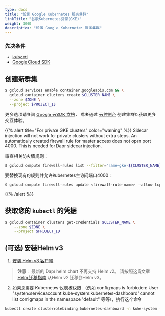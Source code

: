 ```yaml
---
type: docs
title: "设置 Google Kubernetes 服务集群"
linkTitle: "谷歌Kubernetes引擎(GKE)"
weight: 3000
description: "设置 Google Kubernetes 服务集群"
---
```


### 先决条件

- [kubectl](https://kubernetes.io/docs/tasks/tools/)
- [Google Cloud SDK](https://cloud.google.com/sdk)

## 创建新群集
```bash
$ gcloud services enable container.googleapis.com && \
  gcloud container clusters create $CLUSTER_NAME \
  --zone $ZONE \
  --project $PROJECT_ID
```
更多选项请参阅 [Google 云SDK 文档](https://cloud.google.com/sdk/gcloud/reference/container/clusters/create)， 或者通过 [云控制台](https://console.cloud.google.com/kubernetes) 创建集群以获取更多交互体验。

{{% alert title="For private GKE clusters" color="warning" %}}
Sidecar injection will not work for private clusters without extra steps. An automatically created firewall rule for master access does not open port 4000. This is needed for Dapr sidecar injection.

审查相关防火墙规则：
```bash
$ gcloud compute firewall-rules list --filter="name~gke-${CLUSTER_NAME}-[0-9a-z]*-master"
```

要替换现有的规则并允许Kubernetes主访问端口4000：
```bash
$ gcloud compute firewall-rules update <firewall-rule-name> --allow tcp:10250,tcp:443,tcp:4000
```
{{% /alert %}}

## 获取您的 `kubectl` 的凭据

```bash
$ gcloud container clusters get-credentials $CLUSTER_NAME \
    --zone $ZONE \
    --project $PROJECT_ID
```

## (可选) 安装Helm v3

1. [安装 Helm v3 客户端](https://helm.sh/docs/intro/install/)

> **注意：** 最新的 Dapr helm chart 不再支持 Helm v2。 请按照这篇文章 [Helm 迁移指南](https://helm.sh/blog/migrate-from-helm-v2-to-helm-v3/) 从Helm v2 迁移到Helm v3。

2. 如果您需要 Kubernetes 仪表板权限，(例如 configmaps is forbidden: User "system:serviceaccount:kube-system:kubernetes-dashboard" cannot list configmaps in the namespace "default" 等等），执行这个命令

```bash
kubectl create clusterrolebinding kubernetes-dashboard -n kube-system --clusterrole=cluster-admin --serviceaccount=kube-system:kubernetes-dashboard
```
